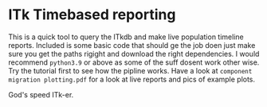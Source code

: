 # ITk Timebased reporting

This is a quick tool to query the ITkdb and make live population timeline reports. Included is some basic code that should ge the job doen just make sure you get the paths rigight and download the right dependencies. I would recommend ```python3.9``` or above as some of the suff dosent work other wise. Try the tutorial first to see how the pipline works. Have a look at ```component migration plotting.pdf``` for a look at live reports and pics of example plots.

God's speed ITk-er. 
